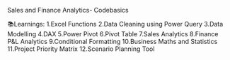 Sales and Finance Analytics- Codebasics

📚Learnings:
1.Excel Functions
2.Data Cleaning using Power Query
3.Data Modelling
4.DAX 
5.Power Pivot
6.Pivot Table
7.Sales Analytics
8.Finance P&L Analytics
9.Conditional Formatting
10.Business Maths and Statistics
11.Project Priority Matrix
12.Scenario Planning Tool

